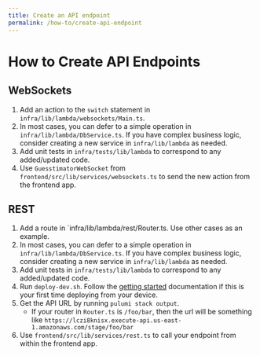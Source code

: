 ```yaml
---
title: Create an API endpoint
permalink: /how-to/create-api-endpoint
---
```


# How to Create API Endpoints

## WebSockets

1. Add an action to the `switch` statement in `infra/lib/lambda/websockets/Main.ts`.
2. In most cases, you can defer to a simple operation in `infra/lib/lambda/DbService.ts`. If you have complex business logic, consider creating a new service in `infra/lib/lambda` as needed.
3. Add unit tests in `infra/tests/lib/lambda` to correspond to any added/updated code.
4. Use `GuesstimatorWebSocket` from `frontend/src/lib/services/websockets.ts` to send the new action from the frontend app.

## REST

1. Add a route in `infra/lib/lambda/rest/Router.ts. Use other cases as an example.
2. In most cases, you can defer to a simple operation in `infra/lib/lambda/DbService.ts`. If you have complex business logic, consider creating a new service in `infra/lib/lambda` as needed.
3. Add unit tests in `infra/tests/lib/lambda` to correspond to any added/updated code.
4. Run `deploy-dev.sh`. Follow the [getting started](../tutorials/getting-started.md) documentation if this is your first time deploying from your device.
5. Get the API URL by running `pulumi stack output`.
   - If your router in `Router.ts` is `/foo/bar`, then the url will be something like `https://lczi8knisx.execute-api.us-east-1.amazonaws.com/stage/foo/bar`
6. Use `frontend/src/lib/services/rest.ts` to call your endpoint from within the frontend app.
